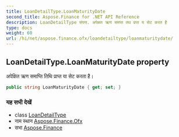```yaml
---
title: LoanDetailType.LoanMaturityDate
second_title: Aspose.Finance for .NET API Reference
description: LoanDetailType संपत्त. अपेक्षत ऋण समप्त तथ प्रप्त य सेट करत है
type: docs
weight: 60
url: /hi/net/aspose.finance.ofx/loandetailtype/loanmaturitydate/
---
```

## LoanDetailType.LoanMaturityDate property

अपेक्षित ऋण समाप्ति तिथि प्राप्त या सेट करता है।

```csharp
public string LoanMaturityDate { get; set; }
```

### यह सभी देखें

* class [LoanDetailType](../)
* नाम स्थान [Aspose.Finance.Ofx](../../loandetailtype/)
* सभा [Aspose.Finance](../../../)


